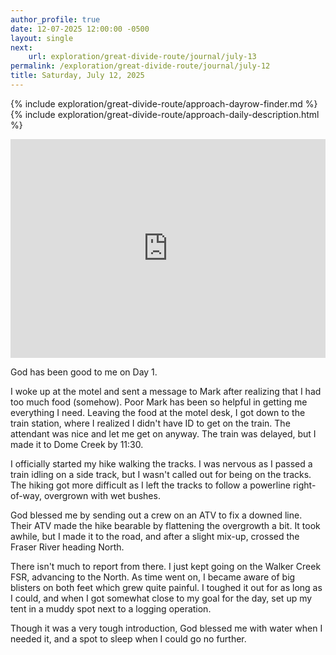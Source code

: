 ```yaml
---
author_profile: true
date: 12-07-2025 12:00:00 -0500
layout: single
next:
    url: exploration/great-divide-route/journal/july-13
permalink: /exploration/great-divide-route/journal/july-12
title: Saturday, July 12, 2025
---
```

{% include exploration/great-divide-route/approach-dayrow-finder.md %}
{% include exploration/great-divide-route/approach-daily-description.html %}

<iframe width="100%" height="350px" frameborder="0" allowfullscreen src="https://caltopo.com/m/K0L6ELH"></iframe>

God has been good to me on Day 1.

I woke up at the motel and sent a message to Mark after realizing that I had too much food (somehow). Poor Mark has been so helpful in getting me everything I need. Leaving the food at the motel desk, I got down to the train station, where I realized I didn't have ID to get on the train. The attendant was nice and let me get on anyway. The train was delayed, but I made it to Dome Creek by 11:30.

I officially started my hike walking the tracks. I was nervous as I passed a train idling on a side track, but I wasn't called out for being on the tracks. The hiking got more difficult as I left the tracks to follow a powerline right-of-way, overgrown with wet bushes.

God blessed me by sending out a crew on an ATV to fix a downed line. Their ATV made the hike bearable by flattening the overgrowth a bit. It took awhile, but I made it to the road, and after a slight mix-up, crossed the Fraser River heading North.

There isn't much to report from there. I just kept going on the Walker Creek FSR, advancing to the North. As time went on, I became aware of big blisters on both feet which grew quite painful. I toughed it out for as long as I could, and when I got somewhat close to my goal for the day, set up my tent in a muddy spot next to a logging operation.

Though it was a very tough introduction, God blessed me with water when I needed it, and a spot to sleep when I could go no further.